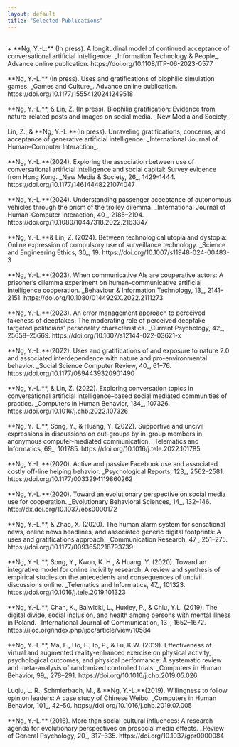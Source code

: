 ```yaml
---
layout: default
title: "Selected Publications"
---
```


<br/> 
+ **Ng, Y.-L.** (In press). A longitudinal model of continued acceptance of conversational artificial intelligence. _Information Technology & People_. Advance online publication. https://doi.org/10.1108/ITP-06-2023-0577<br /> 
<br /> 
**Ng, Y.-L.** (In press). Uses and gratifications of biophilic simulation games. _Games and Culture_. Advance online publication. https://doi.org/10.1177/15554120241249518 <br /> 
<br /> 
**Ng, Y.-L.**, & Lin, Z. (In press). Biophilia gratification: Evidence from nature-related posts and images on social media. _New Media and Society_. <br /> 
<br /> 
Lin, Z., & **Ng, Y.-L.**(In press). Unraveling gratifications, concerns, and acceptance of generative artificial intelligence. _International Journal of Human–Computer Interaction_. <br /> 
<br /> 
**Ng, Y.-L.**(2024). Exploring the association between use of conversational artificial intelligence and social capital: Survey evidence from Hong Kong. _New Media & Society, 26_, 1429–1444. https://doi.org/10.1177/14614448221074047 <br /> 
<br /> 
**Ng, Y.-L.**(2024). Understanding passenger acceptance of autonomous vehicles through the prism of the trolley dilemma. _International Journal of Human-Computer Interaction, 40_, 2185–2194. https://doi.org/10.1080/10447318.2022.2163347 <br /> 
<br /> 
**Ng, Y.-L.**& Lin, Z. (2024). Between technological utopia and dystopia: Online expression of compulsory use of surveillance technology. _Science and Engineering Ethics, 30_, 19. https://doi.org/10.1007/s11948-024-00483-3 <br /> 
<br /> 
**Ng, Y.-L.**(2023). When communicative AIs are cooperative actors: A prisoner’s dilemma experiment on human–communicative artificial intelligence cooperation. _Behaviour & Information Technology, 13_, 2141–2151. https://doi.org/10.1080/0144929X.2022.2111273 <br /> 
<br /> 
**Ng, Y.-L.**(2023). An error management approach to perceived fakeness of deepfakes: The moderating role of perceived deepfake targeted politicians’ personality characteristics. _Current Psychology, 42_, 25658–25669. https://doi.org/10.1007/s12144-022-03621-x <br /> 
<br /> 
**Ng, Y.-L.**(2022). Uses and gratifications of and exposure to nature 2.0 and associated interdependence with nature and pro-environmental behavior. _Social Science Computer Review, 40_, 61–76. https://doi.org/10.1177/0894439320901490 <br /> 
<br /> 
**Ng, Y.-L.**, & Lin, Z. (2022). Exploring conversation topics in conversational artificial intelligence–based social mediated communities of practice. _Computers in Human Behavior, 134_, 107326. https://doi.org/10.1016/j.chb.2022.107326 <br /> 
<br /> 
**Ng, Y.-L.**, Song, Y., & Huang, Y. (2022). Supportive and uncivil expressions in discussions on out-groups by in-group members in anonymous computer-mediated communication. _Telematics and Informatics, 69_, 101785. https://doi.org/10.1016/j.tele.2022.101785 <br /> 
<br /> 
**Ng, Y.-L.**(2020). Active and passive Facebook use and associated costly off-line helping behavior. _Psychological Reports, 123_, 2562–2581. https://doi.org/10.1177/0033294119860262 <br /> 
<br /> 
**Ng, Y.-L.**(2020). Toward an evolutionary perspective on social media use for cooperation. _Evolutionary Behavioral Sciences, 14_, 132–146. http://dx.doi.org/10.1037/ebs0000172 <br /> 
<br /> 
**Ng, Y.-L.**, & Zhao, X. (2020). The human alarm system for sensational news, online news headlines, and associated generic digital footprints: A uses and gratifications approach. _Communication Research, 47_, 251–275. https://doi.org/10.1177/0093650218793739 <br /> 
<br /> 
**Ng, Y.-L.**, Song, Y., Kwon, K. H., & Huang, Y. (2020). Toward an integrative model for online incivility research: A review and synthesis of empirical studies on the antecedents and consequences of uncivil discussions online. _Telematics and Informatics, 47_, 101323. https://doi.org/10.1016/j.tele.2019.101323 <br /> 
<br /> 
**Ng, Y.-L.**, Chan, K., Balwicki, L., Huxley, P., & Chiu, Y.L. (2019). The digital divide, social inclusion, and health among persons with mental illness in Poland. _International Journal of Communication, 13_, 1652–1672. https://ijoc.org/index.php/ijoc/article/view/10584 <br /> 
<br /> 
**Ng, Y.-L.**, Ma, F., Ho, F., Ip, P., & Fu, K.W. (2019). Effectiveness of virtual and augmented reality-enhanced exercise on physical activity, psychological outcomes, and physical performance: A systematic review and meta-analysis of randomized controlled trials. _Computers in Human Behavior, 99_, 278–291. https://doi.org/10.1016/j.chb.2019.05.026 <br /> 
<br /> 
Luqiu, L. R., Schmierbach, M., & **Ng, Y.-L.**(2019). Willingness to follow opinion leaders: A case study of Chinese Weibo. _Computers in Human Behavior, 101_, 42–50. https://doi.org/10.1016/j.chb.2019.07.005 <br /> 
<br /> 
**Ng, Y.-L.** (2016). More than social-cultural influences: A research agenda for evolutionary perspectives on prosocial media effects. _Review of General Psychology, 20_, 317–335. https://doi.org/10.1037/gpr0000084 <br /> 
<br /> 
